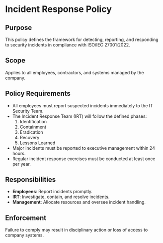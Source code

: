 # Incident Response Policy

## Purpose
This policy defines the framework for detecting, reporting, and responding to security incidents in compliance with ISO/IEC 27001:2022.

## Scope
Applies to all employees, contractors, and systems managed by the company.

## Policy Requirements
- All employees must report suspected incidents immediately to the IT Security Team.
- The Incident Response Team (IRT) will follow the defined phases:
  1. Identification
  2. Containment
  3. Eradication
  4. Recovery
  5. Lessons Learned
- Major incidents must be reported to executive management within 24 hours.
- Regular incident response exercises must be conducted at least once per year.

## Responsibilities
- **Employees**: Report incidents promptly.
- **IRT**: Investigate, contain, and resolve incidents.
- **Management**: Allocate resources and oversee incident handling.

## Enforcement
Failure to comply may result in disciplinary action or loss of access to company systems.

